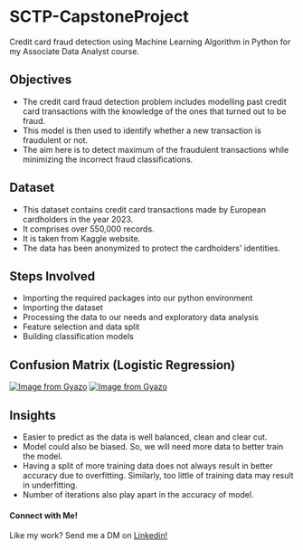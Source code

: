 # SCTP-CapstoneProject
Credit card fraud detection using Machine Learning Algorithm in Python for my Associate Data Analyst course.

## Objectives

- The credit card fraud detection problem includes modelling past credit card transactions with the knowledge of the ones that turned out to be fraud.
- This model is then used to identify whether a new transaction is fraudulent or not. 
- The aim here is to detect maximum of the fraudulent transactions while minimizing the incorrect fraud classifications.

## Dataset

- This dataset contains credit card transactions made by European cardholders in the year 2023. 
- It comprises over 550,000 records.
- It is taken from Kaggle website.
- The data has been anonymized to protect the cardholders' identities. 

## Steps Involved

- Importing the required packages into our python environment
- Importing the dataset
- Processing the data to our needs and exploratory data analysis
- Feature selection and data split
- Building classification models

## Confusion Matrix (Logistic Regression)

[![Image from Gyazo](https://i.gyazo.com/cbed73fb810d18c74a86c6a9a1721e3c.png)](https://gyazo.com/cbed73fb810d18c74a86c6a9a1721e3c)
[![Image from Gyazo](https://i.gyazo.com/032f134fae6d86e019566caa043e87ad.png)](https://gyazo.com/032f134fae6d86e019566caa043e87ad)

## Insights

- Easier to predict as the data is well balanced, clean and clear cut.
- Model could also be biased. So, we will need more data to better train the model.  
- Having a split of more training data does not always result in better accuracy due to overfitting. Similarly, too little of training data may result in underfitting. 
- Number of iterations also play apart in the accuracy of model.


#### Connect with Me!
Like my work? Send me a DM on [Linkedin!](https://www.linkedin.com/in/mathanky-kaneshalingam-9a813356/)
